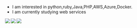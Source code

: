
-  I am interested in python,ruby,Java,PHP,AWS,Azure,Docker.
-  I am currently studying web services

<a href="https://github.com/maro114510">
  <img align="left" src="https://github-readme-stats.vercel.app/api?username=maro114510&show_icons=true&count_private=true&theme=dracula" />
</a>
<a href="https://github.com/maro114510">
  <img align="left" src="https://github-readme-stats.vercel.app/api/top-langs/?username=maro114510&count_private=true&theme=dracula" />
</a>

![](https://github-profile-summary-cards.vercel.app/api/cards/profile-details?username=maro114510&theme=dracula)

<!---
maro114510/maro114510 is a ✨ special ✨ repository because its `README.md` (this file) appears on your GitHub profile.
You can click the Preview link to take a look at your changes.
--->
